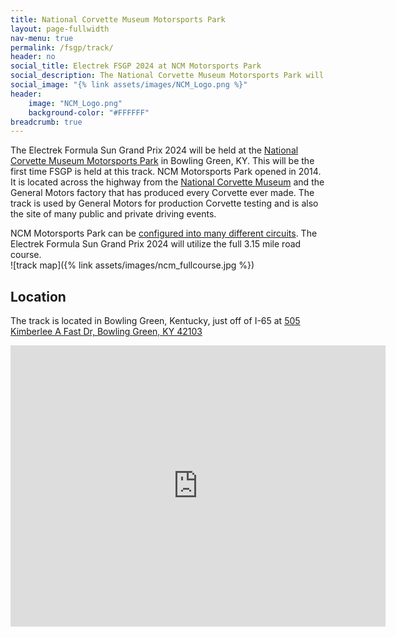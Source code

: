 ```yaml
---
title: National Corvette Museum Motorsports Park
layout: page-fullwidth
nav-menu: true
permalink: /fsgp/track/
header: no
social_title: Electrek FSGP 2024 at NCM Motorsports Park
social_description: The National Corvette Museum Motorsports Park will host solar cars in Bowling Green, KY
social_image: "{% link assets/images/NCM_Logo.png %}"
header:
    image: "NCM_Logo.png"
    background-color: "#FFFFFF"
breadcrumb: true
---
```


The Electrek Formula Sun Grand Prix 2024 will be held at the [National Corvette Museum Motorsports Park](https://www.motorsportspark.org/) in Bowling Green, KY. This will be the first time FSGP is held at this track. NCM Motorsports Park opened in 2014. It is located across the highway from the [National Corvette Museum](https://www.corvettemuseum.org/) and the General Motors factory that has produced every Corvette ever made.  The track is used by General Motors for production Corvette testing and is also the site of many public and private driving events.

NCM Motorsports Park can be [configured into many different circuits](https://www.motorsportspark.org/track-information/). The Electrek Formula Sun Grand Prix 2024 will utilize the full 3.15 mile road course. 
<br>
![track map]({% link assets/images/ncm_fullcourse.jpg %})

## Location

The track is located in Bowling Green, Kentucky, just off of I-65 at [505 Kimberlee A Fast Dr, Bowling Green, KY 42103](https://maps.app.goo.gl/3XfwW8h7abqWjWvp6)

<iframe src="https://www.google.com/maps/embed?pb=!1m18!1m12!1m3!1d20199.644224046137!2d-86.37790046683065!3d37.00397286054963!2m3!1f0!2f0!3f0!3m2!1i1024!2i768!4f13.1!3m3!1m2!1s0x8865e43229e8a1eb%3A0x206e155c34d34b05!2sNCM%20Motorsports%20Park!5e1!3m2!1sen!2sus!4v1716092285869!5m2!1sen!2sus" width="600" height="450" style="border:0;" allowfullscreen="" loading="lazy" referrerpolicy="no-referrer-when-downgrade"></iframe>